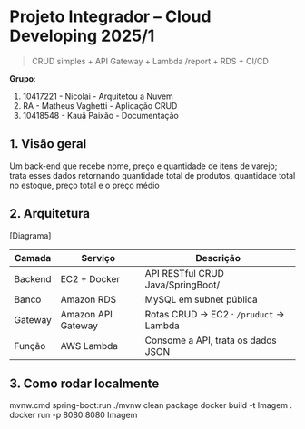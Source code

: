 # Projeto Integrador – Cloud Developing 2025/1

> CRUD simples + API Gateway + Lambda /report + RDS + CI/CD

**Grupo**:

1. 10417221 - Nicolai - Arquitetou a Nuvem
1. RA - Matheus Vaghetti - Aplicação CRUD
1. 10418548 - Kauã Paixão - Documentação

## 1. Visão geral
<!-- Descreva rapidamente o domínio escolhido, por que foi selecionado e o que o CRUD faz. -->
Um back-end que recebe nome, preço e quantidade de itens de varejo; trata esses dados retornando quantidade total de produtos, quantidade total no estoque, preço total e o preço médio

## 2. Arquitetura

[Diagrama]

| Camada | Serviço | Descrição |
|--------|---------|-----------|
| Backend | EC2 + Docker | API RESTful CRUD Java/SpringBoot/ |
| Banco   | Amazon RDS              | MySQL em subnet pública |
| Gateway | Amazon API Gateway      | Rotas CRUD → EC2 · `/pruduct` → Lambda |
| Função  | AWS Lambda              | Consome a API, trata os dados JSON |

## 3. Como rodar localmente

mvnw.cmd spring-boot:run
./mvnw clean package
docker build -t Imagem .
docker run -p 8080:8080 Imagem
